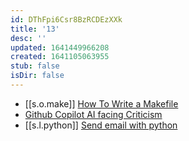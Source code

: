 ```yaml
---
id: DThFpi6Csr8BzRCDEzXXk
title: '13'
desc: ''
updated: 1641449966208
created: 1641105063955
stub: false
isDir: false
---
```


-  [[s.o.make]] [How To Write a Makefile][1]
  -  [Github Copilot AI facing Criticism][2]
  -  [[s.l.python]] [Send email with python][3]

[1]: https://youtu.be/TQ7SyYyKXhk
[2]: https://www.theinsaneapp.com/2021/07/github-copilot-ai-facing-criticism.html
[3]: https://realpython.com/python-send-email/
